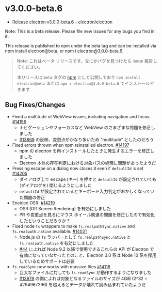 # v3.0.0-beta.6

* [Release electron v3.0.0-beta.6 - electron/electron](https://github.com/electron/electron/releases/tag/v3.0.0-beta.6)

Note: This is a beta release. Please file new issues for any bugs you find in it.

This release is published to npm under the beta tag and can be installed via npm install electron@beta, or npm i electron@3.0.0-beta.6.

> Note: これはベータ リリースです。なにかバグを見つけたら issue 報告してください。
>
> 本リリースは `beta` タグの [npm](https://www.npmjs.com/package/electron) として公開しており `npm install electron@beta` または `npm i electron@3.0.0-beta.6` でインストールできます

## Bug Fixes/Changes

* Fixed a multitude of WebView issues, including navigation and focus. [#14156](https://github.com/electron/electron/pull/14156)
  * ナビゲーションやフォーカスなど WebView のさまざまな問題を修正しました
  * [#13869](https://github.com/electron/electron/pull/13869) の反映、変更点がかなり多いため "multitude" としたのだろう
* Fixed errors thrown when npm reinstalled electron. [#14197](https://github.com/electron/electron/pull/14197)
  * npm の electron を再インストールしたときに発生するエラーを修正しました
  * Electron 本体の存在判定における対象パスの処理に問題があったようだ
* Pressing escape on a dialog now closes it even if `defaultId` is set. [#14205](https://github.com/electron/electron/pull/14205)
  * ダイアログ上で <kbd>escape</kbd> (キー) を押すと `defaultId` が設定されていても (ダイアログを) 閉じるようにしました
  *  `defaultId` が設定されているとキーボード入力判定がおかしくなっていた問題の修正
* Enabled OSR. [#14219](https://github.com/electron/electron/pull/14219)
  * OSR (Off Screen Rendering) を有効にしました
  * PR や変更点を見るにマウス ホイール関連の問題を修正したので有効化したということだろうか？
* Fixed node `fs` wrappers to make `fs.realpathSync.native` and `fs.realpath.native` available. [#14031](https://github.com/electron/electron/pull/14031)
  * Node.js の `fs` ラッパーとして `fs.realpathSync.native` と `fs.realpath.native` を有効にしました
  * [#44](https://github.com/electron/node/issues/44) によれば Node 9.2 以降で使用できるこれらの API が Electron で有効になっていなかったとのこと、Electron 3.0 系は Node 10 系を採用しているためサポートは必要
* `fs.readSync` now works with massive files [#14118](https://github.com/electron/electron/pull/14118)
  * 巨大なファイルに対しても `fs.readSync` が動作するようになりました
  * [#13979](https://github.com/electron/electron/issues/13979) の例によれば対象となるファイルのサイズが 4GiB (2^32 = 4294967296) を超えるとデータが壊れて読み込まれていたようだ
